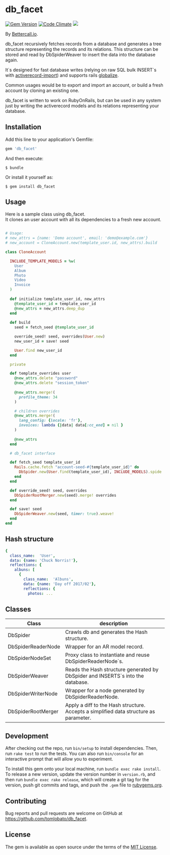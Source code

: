 # db_facet

[![Gem Version](https://badge.fury.io/rb/db_facet.svg)](https://badge.fury.io/rb/db_facet)
[![Code Climate](https://codeclimate.com/github/tomlobato/db_facet.svg)](https://codeclimate.com/github/tomlobato/db_facet)
![](http://ruby-gem-downloads-badge.herokuapp.com/db_facet?type=total&label=gem%20downloads)
 
By [Bettercall.io](https://bettercall.io/).

db_facet recursively fetches records from a database and generates a tree structure representing the records and its relations. This structure can be stored and read by DbSpiderWeaver to insert the data into the database again.  

It\`s designed for fast database writes (relying on raw SQL bulk INSERT\`s with [activerecord-import](https://github.com/zdennis/activerecord-import)) and supports rails [globalize](https://github.com/globalize/globalize).

Common usages would be to export and import an account, or build a fresh account by cloning an existing one.

db_facet is written to work on RubyOnRails, but can be used in any system just by writing the activerecord models and its relations representing your database.

## Installation

Add this line to your application's Gemfile:

```ruby
gem 'db_facet'
```

And then execute:

    $ bundle

Or install it yourself as:

    $ gem install db_facet

## Usage

Here is a sample class using db_facet.  
It clones an user account with all its dependencies to a fresh new account.

```ruby

# Usage:
# new_attrs = {name: 'Demo account', email: 'demo@example.com'}
# new_account = CloneAccount.new(template_user.id, new_attrs).build

class CloneAccount

  INCLUDE_TEMPLATE_MODELS = %w(
    User
    Album
    Photo
    Video
    Invoice    
  )
  
  def initialize template_user_id, new_attrs
    @template_user_id = template_user_id
    @new_attrs = new_attrs.deep_dup
  end
  
  def build 
    seed = fetch_seed @template_user_id

    override_seed! seed, overrides(User.new)
    new_user_id = save! seed

    User.find new_user_id
  end

  private

  def template_overrides user
    @new_attrs.delete "password"
    @new_attrs.delete "session_token"
   
    @new_attrs.merge!(
      profile_theme: 34
    )

    # children overrides
    @new_attrs.merge!(
      lang_config: {locale: 'fr'},
      invoices: lambda {|data| data[:cc_end] = nil }
    )
    
    @new_attrs
  end

  # db_facet interface

  def fetch_seed template_user_id
    Rails.cache.fetch "account-seed-#{template_user_id}" do
      DbSpider.new(User.find(template_user_id), INCLUDE_MODELS).spide
    end
  end

  def override_seed! seed, overrides
    DbSpiderRootMerger.new(seed).merge! overrides
  end

  def save! seed
    DbSpiderWeaver.new(seed, timer: true).weave!
  end
end
```

## Hash structure

```yml
{
  class_name:  'User',
  data: {name: 'Chuck Norris!'},
  reflections: {
    albuns: [
      {
        class_name:  'Albuns',
        data: {name: 'Day off 2017/02'},
        reflections: {
          photos: ...

```

## Classes

Class      | description
-------------|-------------------------------------------------------------------------------------------------
DbSpider         | Crawls db and generates the Hash structure.
DbSpiderReaderNode  | Wrapper for an AR model record.
DbSpiderNodeSet  | Proxy class to instantiate and reuse DbSpiderReaderNode\`s.
DbSpiderWeaver| Reads the Hash structure generated by DbSpider and INSERTS`s into the database.
DbSpiderWriterNode  | Wrapper for a node generated by DbSpiderReaderNode.
DbSpiderRootMerger  | Apply a diff to the Hash structure. Accepts a simplified data structure as parameter.

## Development

After checking out the repo, run `bin/setup` to install dependencies. Then, run `rake test` to run the tests. You can also run `bin/console` for an interactive prompt that will allow you to experiment.

To install this gem onto your local machine, run `bundle exec rake install`. To release a new version, update the version number in `version.rb`, and then run `bundle exec rake release`, which will create a git tag for the version, push git commits and tags, and push the `.gem` file to [rubygems.org](https://rubygems.org).

## Contributing

Bug reports and pull requests are welcome on GitHub at https://github.com/tomlobato/db_facet.


## License

The gem is available as open source under the terms of the [MIT License](http://opensource.org/licenses/MIT).


